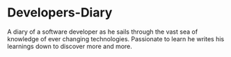 # Developers-Diary
A diary of a software developer as he sails through the vast sea of knowledge of ever changing technologies. Passionate to learn he writes his learnings down to discover more and more.

